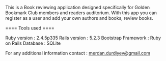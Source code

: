 This is a Book reviewing application designed specifically for Golden Bookmark Club members and readers auditorium.
With this app you can register as a user and add your own authors and books, review books.

==== Tools used ====

Ruby version : 2.4.5p335
Rails version : 5.2.3
Bootstrap
Framework : Ruby on Rails
Database : SQLite

For any additional information contact : merdan.durdiyev@gmail.com